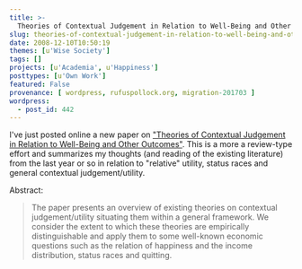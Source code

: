 ```yaml
---
title: >-
  Theories of Contextual Judgement in Relation to Well-Being and Other Outcomes
slug: theories-of-contextual-judgement-in-relation-to-well-being-and-other-outcomes
date: 2008-12-10T10:50:19
themes: [u'Wise Society']
tags: []
projects: [u'Academia', u'Happiness']
posttypes: [u'Own Work']
featured: False
provenance: [ wordpress, rufuspollock.org, migration-201703 ]
wordpress:
  - post_id: 442
---
```


I've just posted online a new paper on ["Theories of Contextual Judgement in Relation to Well-Being and Other Outcomes"](/economics/papers/contextual_judgement.pdf). This is a more a review-type effort and summarizes my thoughts (and reading of the existing literature) from the last year or so in relation to "relative" utility, status races and general contextual judgement/utility.

Abstract:

> The paper presents an overview of existing theories on contextual judgement/utility situating them within a general framework. We consider the extent to which these theories are empirically distinguishable and apply them to some well-known economic questions such as the relation of happiness and the income distribution, status races and quitting.


